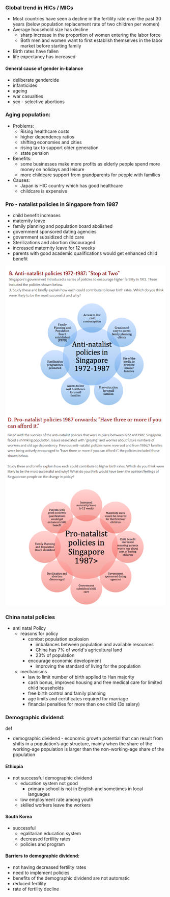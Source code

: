 ### Global trend in HICs / MICs
- Most countries have seen a decline in the fertility rate over the past 30 years (below population replacement rate of two children per women)
- Average household size has decline
  - sharp increase in the proportion of women entering the labor force
  - Both men and women want to first establish themselves in the labor market before starting family
- Birth rates have fallen
- life expectancy has increased

#### General cause of gender in-balance
- deliberate gendercide
- infanticides
- ageing
- war casualties
- sex - selective abortions

### Aging population:
- Problems:
  - Rising healthcare costs
  - higher dependency ratios
  - shifting economies and cities
  - rising tax to support older generation
  - state pension
- Benefits:
  - some businesses make more profits as elderly people spend more money on holidays and leisure
  - more childcare support from grandparents for people with families
- Causes:
  - Japan is HIC country which has good healthcare  
  - childcare is expensive


### Pro - natalist policies in Singapore from 1987
- child benefit increases
- maternity leave
- family planning and population board abolished
- government sponsored dating agencies
- government subsidized child care
- Sterilizations and abortion discouraged
- increased maternity leave for 12 weeks
- parents with good academic qualifications would get enhanced child benefit

![anti_natal_sing](.src/anti_natal_sing.PNG)
![pro_natal_sing](.src/pro_natal_sing.PNG)


### China natal policies
- anti natal Policy
  - reasons for policy
    - combat population explosion
      - imbalances between population and available resources
      - China has 7% of world's agricultural land
      - 23% of population
    - encourage economic development
      - improving the standard of living for the population
  - mechanisms
    - law to limit number of birth applied to Han majority
    - cash bonus, improved housing and free medical care for limited child households
    - free birth control and family planning
    - age limits and certificates required for marriage
    - financial penalties for more than one child (3x salary)

### Demographic dividend:
def
- demographic dividend - economic growth potential that can result from shifts in a population’s age structure, mainly when the share of the working-age population is larger than the non-working-age share of the population


#### Ethiopia
- not successful demographic dividend
  - education system not good
    - primary school is not in English and sometimes in local languages
  - low employment rate among youth
  - skilled workers leave the workers

#### South Korea
- successful
  - egalitarian education system
  - decreased fertility rates
  - policies and program

#### Barriers to demographic dividend:
- not having decreased fertility rates
- need to implement policies
- benefits of the demographic dividend are not automatic
- reduced fertility
- rate of fertility decline
